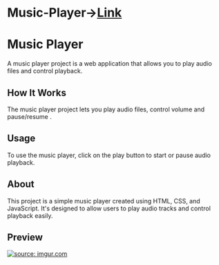 # Music-Player->[Link](https://heartfelt-song.netlify.app/)
<!DOCTYPE html>
<html>
<head>
   
</head>
<body>
    <h1>Music Player</h1>
    <p>A music player project is a web application that allows you to play audio files and control playback.</p>
  
   <h2>How It Works</h2>
    <p>The music player project lets you play audio files, control volume and pause/resume . </p>

   <h2>Usage</h2>
    <p>To use the music player, click on the play button to start or pause audio playback.</p>

   <h2>About</h2>
    <p>This project is a simple music player created using HTML, CSS, and JavaScript. It's designed to allow users to play audio tracks and control playback easily.</p>
 <h2> Preview </h2>
 <a href="https://imgur.com/KOIrxbP"><img src="https://i.imgur.com/KOIrxbP.png" title="source: imgur.com" /></a>
   
</body>
</html>

